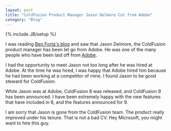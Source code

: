 ```yaml
---
layout: post
title: "ColdFusion Product Manager Jason Delmore Cut from Adobe"
category: "Blog"
---
```

{% include JB/setup %}

I was reading [Ben Forta's blog](http://www.forta.com/blog/index.cfm/2008/12/4/The-Changing-ColdFusion-Team) and saw that Jason Delmore, the ColdFusion product manager has been let go from Adobe. He was one of the many people who have been laid off from [Adobe](http://www.adobe.com).

I had the opportunity to meet Jason not too long after he was hired at Adobe. At the time he was hired, I was happy that Adobe hired him because he had been working at a competitor of mine. I found Jason to be good steward for ColdFusion.

While Jason was at Adobe, ColdFusion 8 was released, and ColdFusion 9 has been announced. I have been extremely happy with the new features that have included in 8, and the features announced for 9.

I am sorry that Jason is gone from the ColdFusion team. The product really improved under his tenure. That is not a bad CV. Hey Microsoft, you might want to hire this guy.